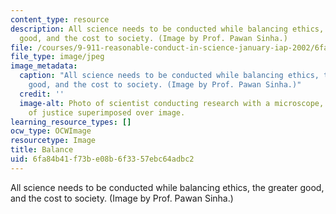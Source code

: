 ```yaml
---
content_type: resource
description: All science needs to be conducted while balancing ethics, the greater
  good, and the cost to society. (Image by Prof. Pawan Sinha.)
file: /courses/9-911-reasonable-conduct-in-science-january-iap-2002/6fa84b41f73be08b6f3357ebc64adbc2_9-911iap02.jpg
file_type: image/jpeg
image_metadata:
  caption: "All science needs to be conducted while balancing ethics, the greater\_\
    good, and the cost to society. (Image by Prof. Pawan Sinha.)"
  credit: ''
  image-alt: Photo of scientist conducting research with a microscope, with scales
    of justice superimposed over image.
learning_resource_types: []
ocw_type: OCWImage
resourcetype: Image
title: Balance
uid: 6fa84b41-f73b-e08b-6f33-57ebc64adbc2
---
```

All science needs to be conducted while balancing ethics, the greater good, and the cost to society. (Image by Prof. Pawan Sinha.)

